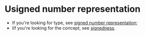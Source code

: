 # Usigned number representation

- If you're looking for type, see [signed number representation][type-signed];
- Iif you're looking for the concept, see [signedness][concept-signedness].

[concept-signedness]: ../concepts/signedness.md
[type-signed]: ./signed.md
